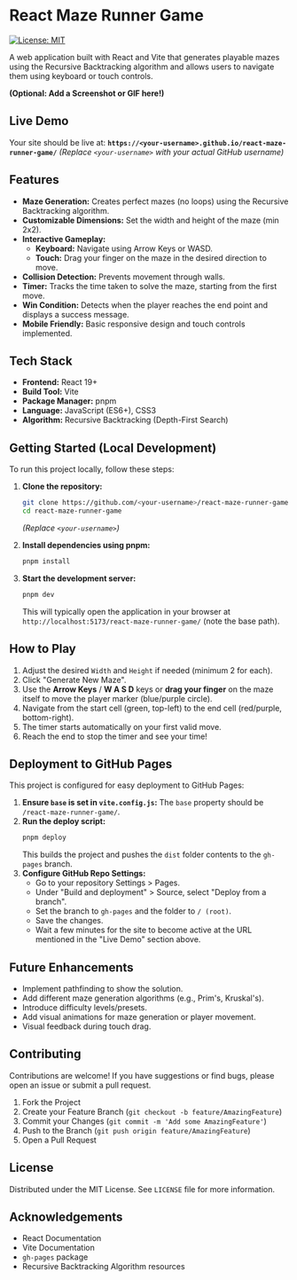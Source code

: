 # React Maze Runner Game

[![License: MIT](https://img.shields.io/badge/License-MIT-blue.svg)](https://opensource.org/licenses/MIT)

A web application built with React and Vite that generates playable mazes using the Recursive Backtracking algorithm and allows users to navigate them using keyboard or touch controls.

**(Optional: Add a Screenshot or GIF here!)**
<!-- ![Maze Gameplay Screenshot](./path/to/your/screenshot.png) -->

## Live Demo

Your site should be live at: **`https://<your-username>.github.io/react-maze-runner-game/`**
*(Replace `<your-username>` with your actual GitHub username)*

<!-- Example: [Try it out here!](https://your-username.github.io/react-maze-runner-game/) -->

## Features

*   **Maze Generation:** Creates perfect mazes (no loops) using the Recursive Backtracking algorithm.
*   **Customizable Dimensions:** Set the width and height of the maze (min 2x2).
*   **Interactive Gameplay:**
    *   **Keyboard:** Navigate using Arrow Keys or WASD.
    *   **Touch:** Drag your finger on the maze in the desired direction to move.
*   **Collision Detection:** Prevents movement through walls.
*   **Timer:** Tracks the time taken to solve the maze, starting from the first move.
*   **Win Condition:** Detects when the player reaches the end point and displays a success message.
*   **Mobile Friendly:** Basic responsive design and touch controls implemented.

## Tech Stack

*   **Frontend:** React 19+
*   **Build Tool:** Vite
*   **Package Manager:** pnpm
*   **Language:** JavaScript (ES6+), CSS3
*   **Algorithm:** Recursive Backtracking (Depth-First Search)

## Getting Started (Local Development)

To run this project locally, follow these steps:

1.  **Clone the repository:**
    ```bash
    git clone https://github.com/<your-username>/react-maze-runner-game.git
    cd react-maze-runner-game
    ```
    *(Replace `<your-username>`)*

2.  **Install dependencies using pnpm:**
    ```bash
    pnpm install
    ```

3.  **Start the development server:**
    ```bash
    pnpm dev
    ```
    This will typically open the application in your browser at `http://localhost:5173/react-maze-runner-game/` (note the base path).

## How to Play

1.  Adjust the desired `Width` and `Height` if needed (minimum 2 for each).
2.  Click "Generate New Maze".
3.  Use the **Arrow Keys** / **W A S D** keys or **drag your finger** on the maze itself to move the player marker (blue/purple circle).
4.  Navigate from the start cell (green, top-left) to the end cell (red/purple, bottom-right).
5.  The timer starts automatically on your first valid move.
6.  Reach the end to stop the timer and see your time!

## Deployment to GitHub Pages

This project is configured for easy deployment to GitHub Pages:

1.  **Ensure `base` is set in `vite.config.js`:** The `base` property should be `/react-maze-runner-game/`.
2.  **Run the deploy script:**
    ```bash
    pnpm deploy
    ```
    This builds the project and pushes the `dist` folder contents to the `gh-pages` branch.
3.  **Configure GitHub Repo Settings:**
    *   Go to your repository Settings > Pages.
    *   Under "Build and deployment" > Source, select "Deploy from a branch".
    *   Set the branch to `gh-pages` and the folder to `/ (root)`.
    *   Save the changes.
    *   Wait a few minutes for the site to become active at the URL mentioned in the "Live Demo" section above.

## Future Enhancements

*   Implement pathfinding to show the solution.
*   Add different maze generation algorithms (e.g., Prim's, Kruskal's).
*   Introduce difficulty levels/presets.
*   Add visual animations for maze generation or player movement.
*   Visual feedback during touch drag.

## Contributing

Contributions are welcome! If you have suggestions or find bugs, please open an issue or submit a pull request.

1.  Fork the Project
2.  Create your Feature Branch (`git checkout -b feature/AmazingFeature`)
3.  Commit your Changes (`git commit -m 'Add some AmazingFeature'`)
4.  Push to the Branch (`git push origin feature/AmazingFeature`)
5.  Open a Pull Request

## License

Distributed under the MIT License. See `LICENSE` file for more information.

## Acknowledgements

*   React Documentation
*   Vite Documentation
*   `gh-pages` package
*   Recursive Backtracking Algorithm resources